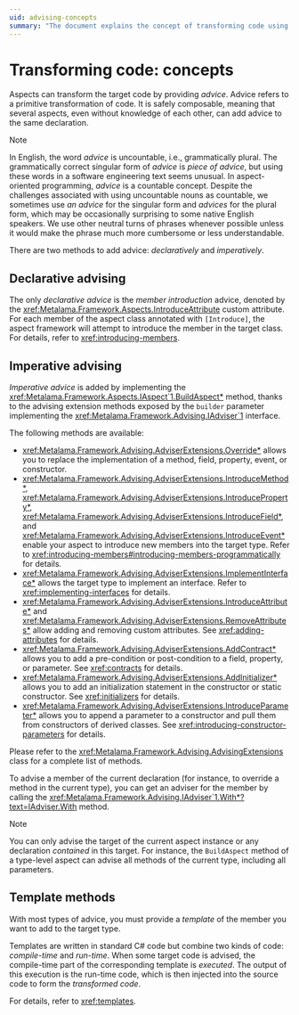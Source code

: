 ```yaml
---
uid: advising-concepts
summary: "The document explains the concept of transforming code using advice in aspect-oriented programming. It discusses two methods of adding advice: declaratively and imperatively. It also covers the use of templates."
---
```


# Transforming code: concepts

Aspects can transform the target code by providing _advice_. Advice refers to a primitive transformation of code. It is safely composable, meaning that several aspects, even without knowledge of each other, can add advice to the same declaration.

> [!NOTE]
> In English, the word _advice_ is uncountable, i.e., grammatically plural. The grammatically correct singular form of _advice_ is _piece of advice_, but using these words in a software engineering text seems unusual. In aspect-oriented programming, _advice_ is a countable concept. Despite the challenges associated with using uncountable nouns as countable, we sometimes use _an advice_ for the singular form and _advices_ for the plural form, which may be occasionally surprising to some native English speakers. We use other neutral turns of phrases whenever possible unless it would make the phrase much more cumbersome or less understandable.

There are two methods to add advice: _declaratively_ and _imperatively_.

## Declarative advising

The only _declarative advice_ is the _member introduction_ advice, denoted by the <xref:Metalama.Framework.Aspects.IntroduceAttribute> custom attribute. For each member of the aspect class annotated with `[Introduce]`, the aspect framework will attempt to introduce the member in the target class. For details, refer to <xref:introducing-members>.

## Imperative advising

_Imperative advice_ is added by implementing the <xref:Metalama.Framework.Aspects.IAspect`1.BuildAspect*> method, thanks to the advising extension methods exposed by the `builder` parameter implementing the <xref:Metalama.Framework.Advising.IAdviser`1> interface.

The following methods are available:

* <xref:Metalama.Framework.Advising.AdviserExtensions.Override*> allows you to replace the implementation of a method, field, property, event, or constructor.
* <xref:Metalama.Framework.Advising.AdviserExtensions.IntroduceMethod*>, <xref:Metalama.Framework.Advising.AdviserExtensions.IntroduceProperty*>, <xref:Metalama.Framework.Advising.AdviserExtensions.IntroduceField*>, and <xref:Metalama.Framework.Advising.AdviserExtensions.IntroduceEvent*> enable your aspect to introduce new members into the target type. Refer to <xref:introducing-members#introducing-members-programmatically> for details.
* <xref:Metalama.Framework.Advising.AdviserExtensions.ImplementInterface*> allows the target type to implement an interface. Refer to <xref:implementing-interfaces> for details.
* <xref:Metalama.Framework.Advising.AdviserExtensions.IntroduceAttribute*> and <xref:Metalama.Framework.Advising.AdviserExtensions.RemoveAttributes*> allow adding and removing custom attributes. See <xref:adding-attributes> for details.
* <xref:Metalama.Framework.Advising.AdviserExtensions.AddContract*> allows you to add a pre-condition or post-condition to a field, property, or parameter. See <xref:contracts> for details.
* <xref:Metalama.Framework.Advising.AdviserExtensions.AddInitializer*> allows you to add an initialization statement in the constructor or static constructor. See <xref:initializers> for details.
* <xref:Metalama.Framework.Advising.AdviserExtensions.IntroduceParameter*> allows you to append a parameter to a constructor and pull them from constructors of derived classes. See <xref:introducing-constructor-parameters> for details.

Please refer to the <xref:Metalama.Framework.Advising.AdvisingExtensions> class for a complete list of methods.

To advise a member of the current declaration (for instance, to override a method in the current type), you can get an adviser for the member by calling the <xref:Metalama.Framework.Advising.IAdviser`1.With*?text=IAdviser.With> method.

> [!NOTE]
> You can only advise the target of the current aspect instance or any declaration _contained_ in this target. For instance, the `BuildAspect` method of a type-level aspect can advise all methods of the current type, including all parameters.

## Template methods

With most types of advice, you must provide a _template_ of the member you want to add to the target type.

Templates are written in standard C# code but combine two kinds of code: _compile-time_ and _run-time_. When some target code is advised, the compile-time part of the corresponding template is _executed_. The output of this execution is the run-time code, which is then injected into the source code to form the _transformed code_.

For details, refer to <xref:templates>.
